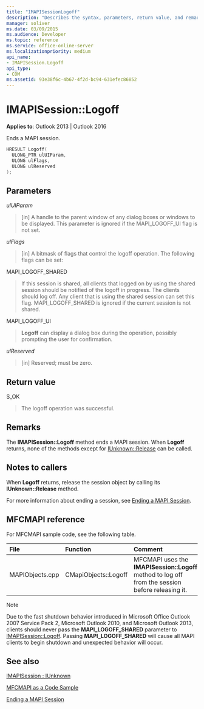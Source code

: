 ```yaml
---
title: "IMAPISessionLogoff"
description: "Describes the syntax, parameters, return value, and remarks for IMAPISessionLogoff, which ends a MAPI session."
manager: soliver
ms.date: 03/09/2015
ms.audience: Developer
ms.topic: reference
ms.service: office-online-server
ms.localizationpriority: medium
api_name:
- IMAPISession.Logoff
api_type:
- COM
ms.assetid: 93e38f6c-4b67-4f2d-bc94-631efec86852
---
```


# IMAPISession::Logoff

  
  
**Applies to**: Outlook 2013 | Outlook 2016 
  
Ends a MAPI session.
  
```cpp
HRESULT Logoff(
  ULONG_PTR ulUIParam,
  ULONG ulFlags,
  ULONG ulReserved
);
```

## Parameters

 _ulUIParam_
  
> [in] A handle to the parent window of any dialog boxes or windows to be displayed. This parameter is ignored if the MAPI_LOGOFF_UI flag is not set.
    
 _ulFlags_
  
> [in] A bitmask of flags that control the logoff operation. The following flags can be set:
    
MAPI_LOGOFF_SHARED 
  
> If this session is shared, all clients that logged on by using the shared session should be notified of the logoff in progress. The clients should log off. Any client that is using the shared session can set this flag. MAPI_LOGOFF_SHARED is ignored if the current session is not shared.
    
MAPI_LOGOFF_UI 
  
> **Logoff** can display a dialog box during the operation, possibly prompting the user for confirmation. 
    
 _ulReserved_
  
> [in] Reserved; must be zero.
    
## Return value

S_OK 
  
> The logoff operation was successful.
    
## Remarks

The **IMAPISession::Logoff** method ends a MAPI session. When **Logoff** returns, none of the methods except for [IUnknown::Release](https://msdn.microsoft.com/library/ms682317%28v=VS.85%29.aspx) can be called. 
  
## Notes to callers

When **Logoff** returns, release the session object by calling its **IUnknown::Release** method. 
  
For more information about ending a session, see [Ending a MAPI Session](ending-a-mapi-session.md).
  
## MFCMAPI reference

For MFCMAPI sample code, see the following table.
  
|**File**|**Function**|**Comment**|
|:-----|:-----|:-----|
|MAPIObjects.cpp  <br/> |CMapiObjects::Logoff  <br/> |MFCMAPI uses the **IMAPISession::Logoff** method to log off from the session before releasing it. |
   
> [!NOTE]
> Due to the fast shutdown behavior introduced in Microsoft Office Outlook 2007 Service Pack 2, Microsoft Outlook 2010, and Microsoft Outlook 2013, clients should never pass the **MAPI_LOGOFF_SHARED** parameter to [IMAPISession::Logoff](imapisession-logoff.md). Passing **MAPI_LOGOFF_SHARED** will cause all MAPI clients to begin shutdown and unexpected behavior will occur. 
  
## See also



[IMAPISession : IUnknown](imapisessioniunknown.md)


[MFCMAPI as a Code Sample](mfcmapi-as-a-code-sample.md)
  
[Ending a MAPI Session](ending-a-mapi-session.md)

